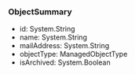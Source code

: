### ObjectSummary
- id: System.String
- name: System.String
- mailAddress: System.String
- objectType: ManagedObjectType
- isArchived: System.Boolean
